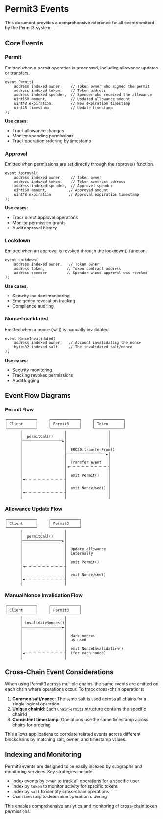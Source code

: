 <a id="events-top"></a>
# Permit3 Events 


This document provides a comprehensive reference for all events emitted by the Permit3 system.

<a id="core-events"></a>
## Core Events

<a id="permit"></a>
### Permit

Emitted when a permit operation is processed, including allowance updates or transfers.

```solidity
event Permit(
    address indexed owner,    // Token owner who signed the permit
    address indexed token,    // Token address
    address indexed spender,  // Spender who received the allowance
    uint160 amount,           // Updated allowance amount
    uint48 expiration,        // New expiration timestamp
    uint48 timestamp          // Update timestamp
);
```

**Use cases:**
- Track allowance changes
- Monitor spending permissions
- Track operation ordering by timestamp

### Approval

Emitted when permissions are set directly through the approve() function.

```solidity
event Approval(
    address indexed owner,    // Token owner
    address indexed token,    // Token contract address
    address indexed spender,  // Approved spender
    uint160 amount,          // Approved amount
    uint48 expiration        // Approval expiration timestamp
);
```

**Use cases:**
- Track direct approval operations
- Monitor permission grants
- Audit approval history

### Lockdown

Emitted when an approval is revoked through the lockdown() function.

```solidity
event Lockdown(
    address indexed owner,   // Token owner
    address token,          // Token contract address
    address spender         // Spender whose approval was revoked
);
```

**Use cases:**
- Security incident monitoring
- Emergency revocation tracking
- Compliance auditing

<a id="nonceinvalidation"></a>
### NonceInvalidated

Emitted when a nonce (salt) is manually invalidated.

```solidity
event NonceInvalidated(
    address indexed owner,   // Account invalidating the nonce
    bytes32 indexed salt     // The invalidated salt/nonce
);
```

**Use cases:**
- Security monitoring
- Tracking revoked permissions
- Audit logging


<a id="event-flow-diagrams"></a>
## Event Flow Diagrams

### Permit Flow

```
┌─────────────┐     ┌─────────────┐     ┌─────────────┐
│ Client      │     │ Permit3     │     │ Token       │
└─────────────┘     └─────────────┘     └─────────────┘
       │                   │                   │
       │  permitCall()     │                   │
       ├──────────────────►│                   │
       │                   │                   │
       │                   │  ERC20.transferFrom()
       │                   ├──────────────────►│
       │                   │                   │
       │                   │  Transfer event   │
       │                   │◄─ ─ ─ ─ ─ ─ ─ ─ ─ ┤
       │                   │                   │
       │                   │  emit Permit()    │
       │◄─ ─ ─ ─ ─ ─ ─ ─ ─ ┤                   │
       │                   │                   │
       │                   │  emit NonceUsed() │
       │◄─ ─ ─ ─ ─ ─ ─ ─ ─ ┤                   │
       │                   │                   │
```

### Allowance Update Flow

```
┌─────────────┐     ┌─────────────┐
│ Client      │     │ Permit3     │
└─────────────┘     └─────────────┘
       │                   │
       │  permitCall()     │
       ├──────────────────►│
       │                   │
       │                   │  Update allowance
       │                   │  internally
       │                   │
       │                   │  emit Permit()
       │◄─ ─ ─ ─ ─ ─ ─ ─ ─ ┤
       │                   │
       │                   │  emit NonceUsed()
       │◄─ ─ ─ ─ ─ ─ ─ ─ ─ ┤
       │                   │
```

### Manual Nonce Invalidation Flow

```
┌─────────────┐     ┌─────────────┐
│ Client      │     │ Permit3     │
└─────────────┘     └─────────────┘
       │                   │
       │ invalidateNonces()│
       ├──────────────────►│
       │                   │
       │                   │  Mark nonces
       │                   │  as used
       │                   │
       │                   │  emit NonceInvalidation()
       │◄─ ─ ─ ─ ─ ─ ─ ─ ─ ┤  (for each nonce)
       │                   │
```

<a id="cross-chain-event-considerations"></a>
## Cross-Chain Event Considerations

When using Permit3 across multiple chains, the same events are emitted on each chain where operations occur. To track cross-chain operations:

1. **Common salt/nonce**: The same salt is used across all chains for a single logical operation
2. **Unique chainId**: Each `ChainPermits` structure contains the specific chainId
3. **Consistent timestamp**: Operations use the same timestamp across chains for ordering

This allows applications to correlate related events across different blockchains by matching salt, owner, and timestamp values.

<a id="indexing-and-monitoring"></a>
## Indexing and Monitoring

Permit3 events are designed to be easily indexed by subgraphs and monitoring services. Key strategies include:

- Index events by `owner` to track all operations for a specific user
- Index by `token` to monitor activity for specific tokens
- Index by `salt` to identify cross-chain operations
- Use `timestamp` to determine operation ordering

This enables comprehensive analytics and monitoring of cross-chain token permissions.